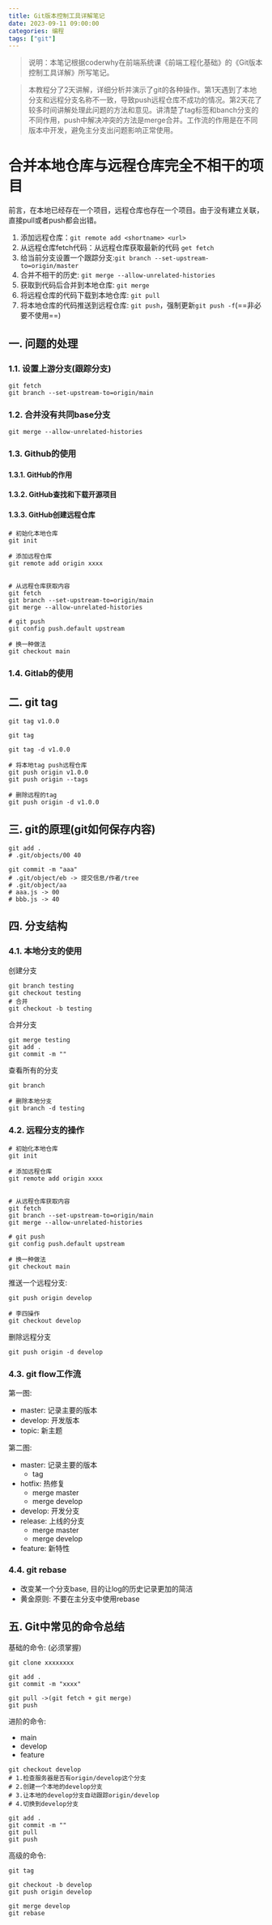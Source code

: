 ```yaml
---
title: Git版本控制工具详解笔记
date: 2023-09-11 09:00:00
categories: 编程
tags: ["git"]
---
```


> 说明：本笔记根据coderwhy在前端系统课《前端工程化基础》的《Git版本控制工具详解》所写笔记。

> 本教程分了2天讲解，详细分析并演示了git的各种操作。第1天遇到了本地分支和远程分支名称不一致，导致push远程仓库不成功的情况。第2天花了较多时间讲解处理此问题的方法和意见。讲清楚了tag标签和banch分支的不同作用，push中解决冲突的方法是merge合并。工作流的作用是在不同版本中开发，避免主分支出问题影响正常使用。

# 合并本地仓库与远程仓库完全不相干的项目

前言，在本地已经存在一个项目，远程仓库也存在一个项目。由于没有建立关联，直接pull或者push都会出错。

1. 添加远程仓库：`git remote add <shortname> <url>`
2. 从远程仓库fetch代码：从远程仓库获取最新的代码 `get fetch`
3. 给当前分支设置一个跟踪分支:`git branch --set-upstream-to=origin/master`
4. 合并不相干的历史: `git merge --allow-unrelated-histories`
5. 获取到代码后合并到本地仓库: `git merge`
6. 将远程仓库的代码下载到本地仓库: `git pull`
7. 将本地仓库的代码推送到远程仓库: `git push`，强制更新`git push -f`(==非必要不使用==)


## 一. 问题的处理

### 1.1. 设置上游分支(跟踪分支)

```shell
git fetch
git branch --set-upstream-to=origin/main
```



### 1.2. 合并没有共同base分支

```shell
git merge --allow-unrelated-histories
```





### 1.3. Github的使用

#### 1.3.1. GitHub的作用



#### 1.3.2. GitHub查找和下载开源项目



#### 1.3.3. GitHub创建远程仓库

```shell
# 初始化本地仓库
git init

# 添加远程仓库
git remote add origin xxxx


# 从远程仓库获取内容
git fetch
git branch --set-upstream-to=origin/main
git merge --allow-unrelated-histories

# git push
git config push.default upstream

# 换一种做法
git checkout main
```



### 1.4. Gitlab的使用







## 二. git tag

```shell
git tag v1.0.0

git tag

git tag -d v1.0.0

# 将本地tag push远程仓库
git push origin v1.0.0
git push origin --tags

# 删除远程的tag
git push origin -d v1.0.0
```





## 三. git的原理(git如何保存内容)

```shell
git add .
# .git/objects/00 40

git commit -m "aaa"
# .git/object/eb -> 提交信息/作者/tree
# .git/object/aa
# aaa.js -> 00
# bbb.js -> 40
```







## 四. 分支结构

### 4.1. 本地分支的使用

创建分支

```shell
git branch testing
git checkout testing
# 合并
git checkout -b testing
```



合并分支

```shell
git merge testing
git add .
git commit -m ""
```



查看所有的分支

```shell
git branch

# 删除本地分支
git branch -d testing
```



### 4.2. 远程分支的操作

```shell
# 初始化本地仓库
git init

# 添加远程仓库
git remote add origin xxxx


# 从远程仓库获取内容
git fetch
git branch --set-upstream-to=origin/main
git merge --allow-unrelated-histories

# git push
git config push.default upstream

# 换一种做法
git checkout main
```



推送一个远程分支:

```shell
git push origin develop

# 李四操作
git checkout develop
```



删除远程分支

```shell
git push origin -d develop
```



### 4.3. git flow工作流

第一图:

* master: 记录主要的版本
* develop: 开发版本
* topic: 新主题



第二图:

* master: 记录主要的版本
  * tag
* hotfix: 热修复
  * merge master
  * merge develop
* develop: 开发分支
* release: 上线的分支
  * merge master
  * merge develop
* feature: 新特性





### 4.4. git rebase

* 改变某一个分支base, 目的让log的历史记录更加的简洁
* 黄金原则: 不要在主分支中使用rebase





## 五. Git中常见的命令总结

基础的命令: (必须掌握)

```shell
git clone xxxxxxxx

git add .
git commit -m "xxxx"

git pull ->(git fetch + git merge)
git push
```



进阶的命令:

* main
* develop
* feature

```shell
git checkout develop
# 1.检查服务器是否有origin/develop这个分支
# 2.创建一个本地的develop分支
# 3.让本地的develop分支自动跟踪origin/develop
# 4.切换到develop分支

git add .
git commit -m ""
git pull
git push
```



高级的命令:

```shell
git tag

git checkout -b develop
git push origin develop

git merge develop
git rebase
```
